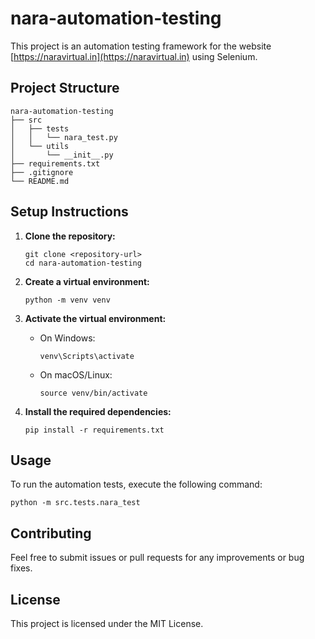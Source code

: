 # nara-automation-testing

This project is an automation testing framework for the website [https://naravirtual.in](https://naravirtual.in) using Selenium.

## Project Structure

```
nara-automation-testing
├── src
│   ├── tests
│   │   └── nara_test.py
│   └── utils
│       └── __init__.py
├── requirements.txt
├── .gitignore
└── README.md
```

## Setup Instructions

1. **Clone the repository:**
   ```
   git clone <repository-url>
   cd nara-automation-testing
   ```

2. **Create a virtual environment:**
   ```
   python -m venv venv
   ```

3. **Activate the virtual environment:**
   - On Windows:
     ```
     venv\Scripts\activate
     ```
   - On macOS/Linux:
     ```
     source venv/bin/activate
     ```

4. **Install the required dependencies:**
   ```
   pip install -r requirements.txt
   ```

## Usage

To run the automation tests, execute the following command:

```
python -m src.tests.nara_test
```

## Contributing

Feel free to submit issues or pull requests for any improvements or bug fixes.

## License

This project is licensed under the MIT License.